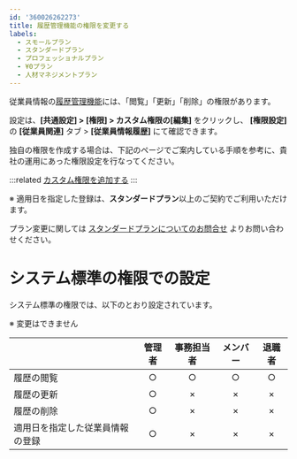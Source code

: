 ```yaml
---
id: '360026262273'
title: 履歴管理機能の権限を変更する
labels:
  - スモールプラン
  - スタンダードプラン
  - プロフェッショナルプラン
  - ¥0プラン
  - 人材マネジメントプラン
---
```

従業員情報の[履歴管理機能](https://knowledge.smarthr.jp/hc/ja/articles/360026103774)には、「閲覧」「更新」「削除」の権限があります。

設定は、**\[共通設定\] > \[権限\] > カスタム権限の\[編集\]** をクリックし、 **\[権限設定\]** の **\[従業員関連\]** タブ > **\[従業員情報履歴\]** にて確認できます。

独自の権限を作成する場合は、下記のページでご案内している手順を参考に、貴社の運用にあった権限設定を行なってください。

:::related
[カスタム権限を追加する](https://knowledge.smarthr.jp/hc/ja/articles/360026106594)
:::

※ 適用日を指定した登録は、**スタンダードプラン**以上のご契約でご利用いただけます。

プラン変更に関しては [スタンダードプランについてのお問合せ](https://smarthr.jp/standardplan_contact) よりお問い合わせください。

# システム標準の権限での設定

システム標準の権限では、以下のとおり設定されています。

※ 変更はできません

|   | 管理者 | 事務担当者 | メンバー | 退職者 |
| --- | :-: | :-: | :-: | :-: |
| 履歴の閲覧 | ○ | ○ | ○ | ○ |
| 履歴の更新 | ○ | × | × | × |
| 履歴の削除 | ○ | × | × | × |
| 適用日を指定した従業員情報の登録 | ○ | × | × | × |
